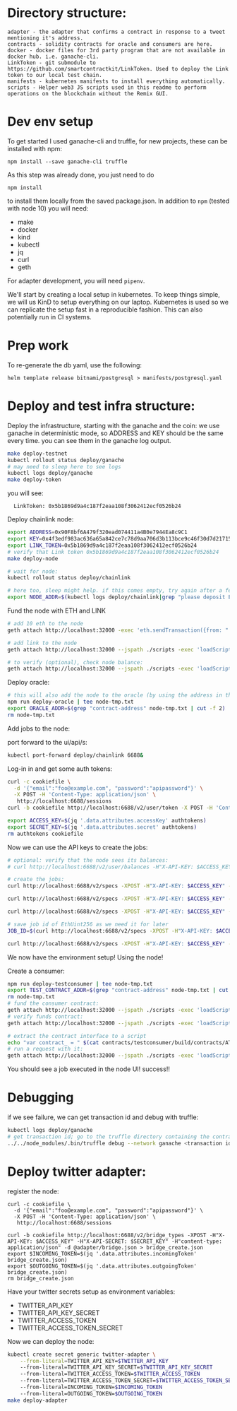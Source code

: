 
# Directory structure:
```
adapter - the adapter that confirms a contract in response to a tweet mentioning it's address.
contracts - solidity contracts for oracle and consumers are here.
docker - docker files for 3rd party program that are not available in docker hub. i.e. ganache-cli.
LinkToken - git submodule to https://github.com/smartcontractkit/LinkToken. Used to deploy the Link token to our local test chain.
manifests - kubernetes manifests to install everything automatically.
scripts - Helper web3 JS scripts used in this readme to perform operations on the blockchain without the Remix GUI.
```

# Dev env setup
To get started I used ganache-cli and truffle, for new projects, these can be installed with npm:
```
npm install --save ganache-cli truffle
```
As this step was already done, you just need to do
```
npm install
```
to install them locally from the saved package.json.
In addition to `npm` (tested with node 10) you will need:
- make
- docker
- kind
- kubectl
- jq
- curl
- geth

For adapter development, you will need `pipenv`.

We'll start by creating a local setup in kubernetes. To keep things simple, we will us KinD to 
setup everything on our laptop. Kubernetes is used so we can replicate the setup fast in a reproducible fashion.
This can also potentially run in CI systems.

# Prep work

To re-generate the db yaml, use the following:
```
helm template release bitnami/postgresql > manifests/postgresql.yaml
```
# Deploy and test infra structure:
Deploy the infrastructure, starting with the ganache and the coin:
we use ganache in deterministic mode, so ADDRESS and KEY should be the same every time. you can see them in the ganache log output.

```bash
make deploy-testnet
kubectl rollout status deploy/ganache
# may need to sleep here to see logs
kubectl logs deploy/ganache
make deploy-token
```

you will see:
```
  LinkToken: 0x5b1869d9a4c187f2eaa108f3062412ecf0526b24
```


Deploy chainlink node:

```bash
export ADDRESS=0x90F8bf6A479f320ead074411a4B0e7944Ea8c9C1
export KEY=0x4f3edf983ac636a65a842ce7c78d9aa706d3b113bce9c46f30d7d21715b23b1d
export LINK_TOKEN=0x5b1869d9a4c187f2eaa108f3062412ecf0526b24
# verify that Link token 0x5b1869d9a4c187f2eaa108f3062412ecf0526b24
make deploy-node

# wait for node:
kubectl rollout status deploy/chainlink

# here too, sleep might help. if this comes empty, try again after a few seconds
export NODE_ADDR=$(kubectl logs deploy/chainlink|grep "please deposit ETH into your address:"| tr ' ' '\n'|grep 0x)
```

Fund the node with ETH and LINK
```bash
# add 10 eth to the node
geth attach http://localhost:32000 -exec 'eth.sendTransaction({from: "'${ADDRESS}'",to: "'${NODE_ADDR}'", value: "10000000000000000000"})'

# add link to the node
geth attach http://localhost:32000 --jspath ./scripts -exec 'loadScript("fund.js");transfer("'$LINK_TOKEN'", "'$ADDRESS'", "'$NODE_ADDR'");'

# to verify (optional), check node balance:
geth attach http://localhost:32000 --jspath ./scripts -exec 'loadScript("fund.js");getbalance("'$LINK_TOKEN'", "'$NODE_ADDR'");'
```

Deploy oracle:

```bash
# this will also add the node to the oracle (by using the address in the env-var )
npm run deploy-oracle | tee node-tmp.txt
export ORACLE_ADDR=$(grep "contract-address" node-tmp.txt | cut -f 2)
rm node-tmp.txt
```

Add jobs to the node:

port forward to the ui/api/s:
```bash
kubectl port-forward deploy/chainlink 6688&
```

Log-in in and get some auth tokens:
```bash
curl -c cookiefile \
  -d '{"email":"foo@example.com", "password":"apipassword"}' \
  -X POST -H 'Content-Type: application/json' \
   http://localhost:6688/sessions
curl -b cookiefile http://localhost:6688/v2/user/token -X POST -H 'Content-Type: application/json' -d '{"password":"apipassword"}' > authtokens

export ACCESS_KEY=$(jq '.data.attributes.accessKey' authtokens)
export SECRET_KEY=$(jq '.data.attributes.secret' authtokens)
rm authtokens cookiefile
```

Now we can use the API keys to create the jobs:

```bash
# optional: verify that the node sees its balances:
# curl http://localhost:6688/v2/user/balances -H"X-API-KEY: $ACCESS_KEY" -H"X-API-SECRET: $SECRET_KEY"

# create the jobs:
curl http://localhost:6688/v2/specs -XPOST -H"X-API-KEY: $ACCESS_KEY" -H"X-API-SECRET: $SECRET_KEY" -H"content-type: application/json" -d '{"initiators":[{"type":"runlog","params":{"address":"'$ORACLE_ADDR'"}}],"tasks":[{"type":"httpget"},{"type":"jsonparse"},{"type":"ethbytes32"},{"type":"ethtx"}]}'

curl http://localhost:6688/v2/specs -XPOST -H"X-API-KEY: $ACCESS_KEY" -H"X-API-SECRET: $SECRET_KEY" -H"content-type: application/json" -d '{"initiators":[{"type":"runlog","params":{"address":"'$ORACLE_ADDR'"}}],"tasks":[{"type":"httppost"},{"type":"jsonparse"},{"type":"ethbytes32"},{"type":"ethtx"}]}'

curl http://localhost:6688/v2/specs -XPOST -H"X-API-KEY: $ACCESS_KEY" -H"X-API-SECRET: $SECRET_KEY" -H"content-type: application/json" -d '{"initiators":[{"type":"runlog","params":{"address":"'$ORACLE_ADDR'"}}],"tasks":[{"type":"httpget"},{"type":"jsonparse"},{"type":"multiply"},{"type":"ethint256"},{"type":"ethtx"}]}'

# save job id of EthUint256 as we need it for later
JOB_ID=$(curl http://localhost:6688/v2/specs -XPOST -H"X-API-KEY: $ACCESS_KEY" -H"X-API-SECRET: $SECRET_KEY" -H"content-type: application/json" -d '{"initiators":[{"type":"runlog","params":{"address":"'$ORACLE_ADDR'"}}],"tasks":[{"type":"httpget"},{"type":"jsonparse"},{"type":"multiply"},{"type":"ethuint256"},{"type":"ethtx"}]}' | jq .data.id -r)

curl http://localhost:6688/v2/specs -XPOST -H"X-API-KEY: $ACCESS_KEY" -H"X-API-SECRET: $SECRET_KEY" -H"content-type: application/json" -d '{"initiators":[{"type":"runlog","params":{"address":"'$ORACLE_ADDR'"}}],"tasks":[{"type":"httpget"},{"type":"jsonparse"},{"type":"ethbool"},{"type":"ethtx"}]}'
```

We now have the environment setup!
Using the node!

Create a consumer:

```bash
npm run deploy-testconsumer | tee node-tmp.txt
export TEST_CONTRACT_ADDR=$(grep "contract-address" node-tmp.txt | cut -f 2)
rm node-tmp.txt
# fund the consumer contract:
geth attach http://localhost:32000 --jspath ./scripts -exec 'loadScript("fund.js");transfer("'$LINK_TOKEN'", "'$ADDRESS'", "'$TEST_CONTRACT_ADDR'");'
# verify funds contract:
geth attach http://localhost:32000 --jspath ./scripts -exec 'loadScript("fund.js");getbalance("'$LINK_TOKEN'", "'$TEST_CONTRACT_ADDR'");'

# extract the contract interface to a script
echo "var contract_ = " $(cat contracts/testconsumer/build/contracts/ATestnetConsumer.json|jq .abi) ";function contract() {return contract_;} " > scripts/contract.js
# run a request with it:
geth attach http://localhost:32000 --jspath ./scripts -exec 'loadScript("contract.js");loadScript("request.js");request(contract(), "'$TEST_CONTRACT_ADDR'", "'$ADDRESS'", "'$ORACLE_ADDR'", "'$JOB_ID'");'
```

You should see a job executed in the node UI! success!!


# Debugging
if we see failure, we can get transaction id and debug with truffle:
```bash
kubectl logs deploy/ganache
# get transaction id; go to the truffle directory containing the contract, and:
../../node_modules/.bin/truffle debug --network ganache <transaction id>
```


# Deploy twitter adapter:

register the node:
```
curl -c cookiefile \
  -d '{"email":"foo@example.com", "password":"apipassword"}' \
  -X POST -H 'Content-Type: application/json' \
   http://localhost:6688/sessions

curl -b cookiefile http://localhost:6688/v2/bridge_types -XPOST -H"X-API-KEY: $ACCESS_KEY" -H"X-API-SECRET: $SECRET_KEY" -H"content-type: application/json" -d @adapter/bridge.json > bridge_create.json
export $INCOMING_TOKEN=$(jq '.data.attributes.incomingToken' bridge_create.json)
export $OUTGOING_TOKEN=$(jq '.data.attributes.outgoingToken' bridge_create.json)
rm bridge_create.json
```

Have your twitter secrets setup as environment variables:
- TWITTER_API_KEY
- TWITTER_API_KEY_SECRET
- TWITTER_ACCESS_TOKEN
- TWITTER_ACCESS_TOKEN_SECRET

Now we can deploy the node:
```bash
kubectl create secret generic twitter-adapter \
    --from-literal=TWITTER_API_KEY=$TWITTER_API_KEY
    --from-literal=TWITTER_API_KEY_SECRET=$TWITTER_API_KEY_SECRET
    --from-literal=TWITTER_ACCESS_TOKEN=$TWITTER_ACCESS_TOKEN
    --from-literal=TWITTER_ACCESS_TOKEN_SECRET=$TWITTER_ACCESS_TOKEN_SECRET
    --from-literal=INCOMING_TOKEN=$INCOMING_TOKEN
    --from-literal=OUTGOING_TOKEN=$OUTGOING_TOKEN
make deploy-adapter 
```